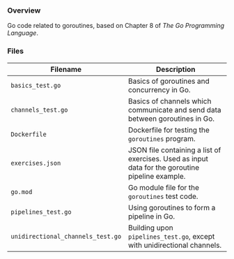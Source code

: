 ### Overview

Go code related to goroutines, based on Chapter 8 of *The Go Programming Language*.

### Files

| Filename                          | Description                                                                                       |
|-----------------------------------|---------------------------------------------------------------------------------------------------|
| `basics_test.go`                  | Basics of goroutines and concurrency in Go.                                                       |
| `channels_test.go`                | Basics of channels which communicate and send data between goroutines in Go.                      |
| `Dockerfile`                      | Dockerfile for testing the `goroutines` program.                                                  |
| `exercises.json`                  | JSON file containing a list of exercises.  Used as input data for the goroutine pipeline example. |
| `go.mod`                          | Go module file for the `goroutines` test code.                                                    |
| `pipelines_test.go`               | Using goroutines to form a pipeline in Go.                                                        |
| `unidirectional_channels_test.go` | Building upon `pipelines_test.go`, except with unidirectional channels.                           |